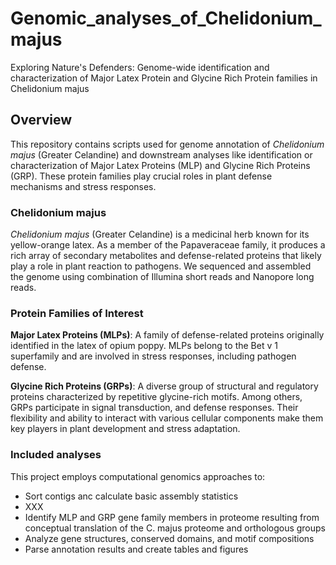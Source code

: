 # Genomic_analyses_of_Chelidonium_majus
Exploring Nature's Defenders: Genome-wide identification and characterization of Major Latex Protein and Glycine Rich Protein families in Chelidonium majus

## Overview

This repository contains scripts used for genome annotation of *Chelidonium majus* (Greater Celandine) and downstream analyses like identification or characterization of Major Latex Proteins (MLP) and Glycine Rich Proteins (GRP). These protein families play crucial roles in plant defense mechanisms and stress responses.

### Chelidonium majus

*Chelidonium majus* (Greater Celandine) is a medicinal herb known for its yellow-orange latex. As a member of the Papaveraceae family, it produces a rich array of secondary metabolites and defense-related proteins that likely play a role in plant reaction to pathogens. We sequenced and assembled the genome using combination of Illumina short reads and Nanopore long reads. 

### Protein Families of Interest

**Major Latex Proteins (MLPs)**: A family of defense-related proteins originally identified in the latex of opium poppy. MLPs belong to the Bet v 1 superfamily and are involved in stress responses, including pathogen defense.

**Glycine Rich Proteins (GRPs)**: A diverse group of structural and regulatory proteins characterized by repetitive glycine-rich motifs. Among others, GRPs participate in signal transduction, and defense responses. Their flexibility and ability to interact with various cellular components make them key players in plant development and stress adaptation.

### Included analyses

This project employs computational genomics approaches to:
- Sort contigs anc calculate basic assembly statistics
- XXX
- Identify MLP and GRP gene family members in proteome resulting from conceptual translation of the C. majus proteome and orthologous groups
- Analyze gene structures, conserved domains, and motif compositions
- Parse annotation results and create tables and figures
